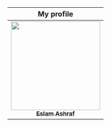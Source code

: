   <table>
  <thead>
  <th>My profile</th>
  </thead>
  <tr>
 <td align="center"><a href="https://codeforces.com/profile/EslamAshHraf"><img src="https://cdn-userpic.codeforces.com/1582207/title/b81cd7b39ecb5a6b.jpg" width="200px;" alt=""/><br /><sub><b>Eslam Ashraf</b></sub></a><br /></td>
    </tr>
 </table>
